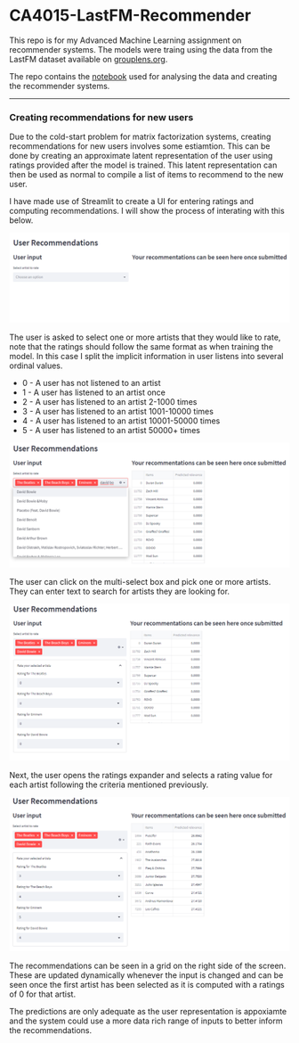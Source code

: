 # CA4015-LastFM-Recommender

This repo is for my Advanced Machine Learning assignment on recommender systems. The models were traing using the data from the LastFM dataset available on [grouplens.org](https://grouplens.org/datasets/hetrec-2011/).

The repo contains the [notebook](CA4015-Recommender-System.ipynb) used for analysing the data and creating the recommender systems.

___

### Creating recommendations for new users

Due to the cold-start problem for matrix factorization systems, creating recommendations for new users involves some estiamtion. This can be done by creating an approximate latent representation of the user using ratings provided after the model is trained. This latent representation can then be used as normal to compile a list of items to recommend to the new user.

I have made use of Streamlit to create a UI for entering ratings and computing recommendations. I will show the process of interating with this below.

![User recommendations page](images/select_Artists.png "Image showing the feature of the page")

The user is asked to select one or more artists that they would like to rate, note that the ratings should follow the same format as when training the model. In this case I split the implicit information in user listens into several ordinal values.

+ 0 - A user has not listened to an artist
+ 1 - A user has listened to an artist once
+ 2 - A user has listened to an artist 2-1000 times
+ 3 - A user has listened to an artist 1001-10000 times
+ 4 - A user has listened to an artist 10001-50000 times
+ 5 - A user has listened to an artist 50000+ times

![Selecting artists](images/selecting.png "Image showing how to select artists")

The user can click on the multi-select box and pick one or more artists. They can enter text to search for artists they are looking for.


![Rating artists](images/enter_ratings.png "Image showing how to rate artists")

Next, the user opens the ratings expander and selects a rating value for each artist following the criteria mentioned previously.

![Recommendations](images/recommendations.png "Image showing recommendations received")

The recommendations can be seen in a grid on the right side of the screen. These are updated dynamically whenever the input is changed and can be seen once the first artist has been selected as it is computed with a ratings of 0 for that artist.

The predictions are only adequate as the user representation is appoxiamte and the system could use a more data rich range of inputs to better inform the recommendations.
